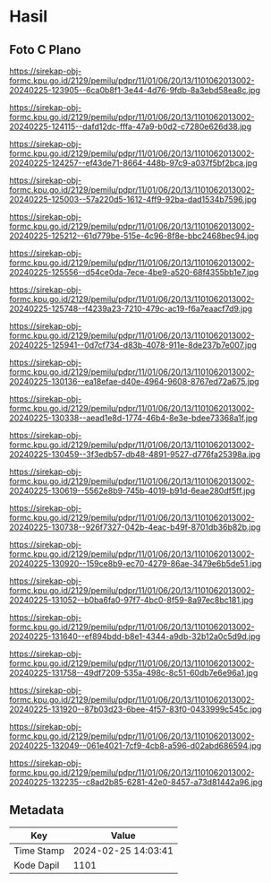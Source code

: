 # Hasil

## Foto C Plano

https://sirekap-obj-formc.kpu.go.id/2129/pemilu/pdpr/11/01/06/20/13/1101062013002-20240225-123905--6ca0b8f1-3e44-4d76-9fdb-8a3ebd58ea8c.jpg

https://sirekap-obj-formc.kpu.go.id/2129/pemilu/pdpr/11/01/06/20/13/1101062013002-20240225-124115--dafd12dc-fffa-47a9-b0d2-c7280e626d38.jpg

https://sirekap-obj-formc.kpu.go.id/2129/pemilu/pdpr/11/01/06/20/13/1101062013002-20240225-124257--ef43de71-8664-448b-97c9-a037f5bf2bca.jpg

https://sirekap-obj-formc.kpu.go.id/2129/pemilu/pdpr/11/01/06/20/13/1101062013002-20240225-125003--57a220d5-1612-4ff9-92ba-dad1534b7596.jpg

https://sirekap-obj-formc.kpu.go.id/2129/pemilu/pdpr/11/01/06/20/13/1101062013002-20240225-125212--61d779be-515e-4c96-8f8e-bbc2468bec94.jpg

https://sirekap-obj-formc.kpu.go.id/2129/pemilu/pdpr/11/01/06/20/13/1101062013002-20240225-125556--d54ce0da-7ece-4be9-a520-68f4355bb1e7.jpg

https://sirekap-obj-formc.kpu.go.id/2129/pemilu/pdpr/11/01/06/20/13/1101062013002-20240225-125748--f4239a23-7210-479c-ac19-f6a7eaacf7d9.jpg

https://sirekap-obj-formc.kpu.go.id/2129/pemilu/pdpr/11/01/06/20/13/1101062013002-20240225-125941--0d7cf734-d83b-4078-911e-8de237b7e007.jpg

https://sirekap-obj-formc.kpu.go.id/2129/pemilu/pdpr/11/01/06/20/13/1101062013002-20240225-130136--ea18efae-d40e-4964-9608-8767ed72a675.jpg

https://sirekap-obj-formc.kpu.go.id/2129/pemilu/pdpr/11/01/06/20/13/1101062013002-20240225-130338--aead1e8d-1774-46b4-8e3e-bdee73368a1f.jpg

https://sirekap-obj-formc.kpu.go.id/2129/pemilu/pdpr/11/01/06/20/13/1101062013002-20240225-130459--3f3edb57-db48-4891-9527-d776fa25398a.jpg

https://sirekap-obj-formc.kpu.go.id/2129/pemilu/pdpr/11/01/06/20/13/1101062013002-20240225-130619--5562e8b9-745b-4019-b91d-6eae280df5ff.jpg

https://sirekap-obj-formc.kpu.go.id/2129/pemilu/pdpr/11/01/06/20/13/1101062013002-20240225-130738--926f7327-042b-4eac-b49f-8701db36b82b.jpg

https://sirekap-obj-formc.kpu.go.id/2129/pemilu/pdpr/11/01/06/20/13/1101062013002-20240225-130920--159ce8b9-ec70-4279-86ae-3479e6b5de51.jpg

https://sirekap-obj-formc.kpu.go.id/2129/pemilu/pdpr/11/01/06/20/13/1101062013002-20240225-131052--b0ba6fa0-97f7-4bc0-8f59-8a97ec8bc181.jpg

https://sirekap-obj-formc.kpu.go.id/2129/pemilu/pdpr/11/01/06/20/13/1101062013002-20240225-131640--ef894bdd-b8e1-4344-a9db-32b12a0c5d9d.jpg

https://sirekap-obj-formc.kpu.go.id/2129/pemilu/pdpr/11/01/06/20/13/1101062013002-20240225-131758--49df7209-535a-498c-8c51-60db7e6e96a1.jpg

https://sirekap-obj-formc.kpu.go.id/2129/pemilu/pdpr/11/01/06/20/13/1101062013002-20240225-131920--87b03d23-6bee-4f57-83f0-0433999c545c.jpg

https://sirekap-obj-formc.kpu.go.id/2129/pemilu/pdpr/11/01/06/20/13/1101062013002-20240225-132049--061e4021-7cf9-4cb8-a596-d02abd686594.jpg

https://sirekap-obj-formc.kpu.go.id/2129/pemilu/pdpr/11/01/06/20/13/1101062013002-20240225-132235--c8ad2b85-6281-42e0-8457-a73d81442a96.jpg


## Metadata

| Key        | Value               |
| ---------- | ------------------- |
| Time Stamp | 2024-02-25 14:03:41 |
| Kode Dapil | 1101                |



